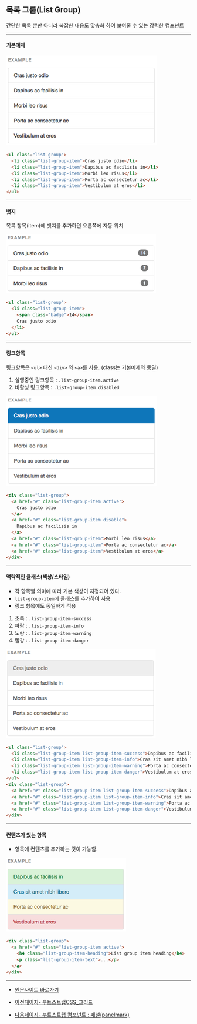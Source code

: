 ## 목록 그룹(List Group)

간단한 목록 뿐만 아니라 복잡한 내용도 맞춤화 하여 보여줄 수 있는 강력한 컴포넌트

----

#### 기본예제

![스크린샷](../images/bootstrap-cp-list-01.png)

```html
<ul class="list-group">
  <li class="list-group-item">Cras justo odio</li>
  <li class="list-group-item">Dapibus ac facilisis in</li>
  <li class="list-group-item">Morbi leo risus</li>
  <li class="list-group-item">Porta ac consectetur ac</li>
  <li class="list-group-item">Vestibulum at eros</li>
</ul>
```

---

#### 뱃지

목록 항목(item)에 뱃지를 추가하면 오른쪽에 자동 위치

![스크린샷](../images/bootstrap-cp-list-02.png)

```html
<ul class="list-group">
  <li class="list-group-item">
    <span class="badge">14</span>
    Cras justo odio
  </li>
</ul>
```

---

#### 링크항목

링크항목은 `<ul>` 대신 `<div>` 와 `<a>`를 사용. (class는 기본예제와 동일)

1. 실행중인 링크항목 : `.list-group-item.active`
2. 비활성 링크항목 : `.list-group-item.disabled`


![스크린샷](../images/bootstrap-cp-list-03.png)


```html
<div class="list-group">
  <a href="#" class="list-group-item active">
    Cras justo odio
  </a>
  <a href="#" class="list-group-item disable">
  	Dapibus ac facilisis in
  </a>
  <a href="#" class="list-group-item">Morbi leo risus</a>
  <a href="#" class="list-group-item">Porta ac consectetur ac</a>
  <a href="#" class="list-group-item">Vestibulum at eros</a>
</div>
```

---

#### 맥락적인 클래스(색상/스타일)

- 각 항목별 의미에 따라 기본 색상이 지정되어 있다.
- `list-group-item`에 클래스를 추가하여 사용
- 링크 항목에도 동일하게 적용


1. 초록 : `.list-group-item-success`
2. 파랑 : `.list-group-item-info`
3. 노랑 : `.list-group-item-warning`
4. 빨강 : `.list-group-item-danger`

![스크린샷](../images/bootstrap-cp-list-04.png)

```html
<ul class="list-group">
  <li class="list-group-item list-group-item-success">Dapibus ac facilisis in</li>
  <li class="list-group-item list-group-item-info">Cras sit amet nibh libero</li>
  <li class="list-group-item list-group-item-warning">Porta ac consectetur ac</li>
  <li class="list-group-item list-group-item-danger">Vestibulum at eros</li>
</ul>
<div class="list-group">
  <a href="#" class="list-group-item list-group-item-success">Dapibus ac facilisis in</a>
  <a href="#" class="list-group-item list-group-item-info">Cras sit amet nibh libero</a>
  <a href="#" class="list-group-item list-group-item-warning">Porta ac consectetur ac</a>
  <a href="#" class="list-group-item list-group-item-danger">Vestibulum at eros</a>
</div>
```

---

#### 컨텐츠가 있는 항목
- 항목에 컨텐츠를 추가하는 것이 가능함.

![스크린샷](../images/bootstrap-cp-list-05.png)

```html
<div class="list-group">
  <a href="#" class="list-group-item active">
    <h4 class="list-group-item-heading">List group item heading</h4>
    <p class="list-group-item-text">...</p>
  </a>
</div>
```

---

* [원문사이트 바로가기](http://getbootstrap.com/components/#list-group)

* [이전페이지- 부트스트랩CSS_그리드](css-grid.md)
* [다음페이지- 부트스트랩 컴포넌트 : 패널(panelmark)](component-panelmark.md)

